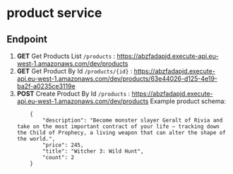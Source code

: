 # product service

## Endpoint
1. **GET**  Get Products List `/products` : https://abzfadapjd.execute-api.eu-west-1.amazonaws.com/dev/products
2. **GET** Get Product By Id `/products/{id}` : https://abzfadapjd.execute-api.eu-west-1.amazonaws.com/dev/products/63e44026-d125-4e19-ba2f-a0235ce3119e
3. **POST** Create Product By Id `/products` : https://abzfadapjd.execute-api.eu-west-1.amazonaws.com/dev/products
    Example product schema:
    ```
        {
            "description": "Become monster slayer Geralt of Rivia and take on the most important contract of your life — tracking down the Child of Prophecy, a living weapon that can alter the shape of the world.",
            "price": 245,
            "title": "Witcher 3: Wild Hunt",
            "count": 2
        }
    ```